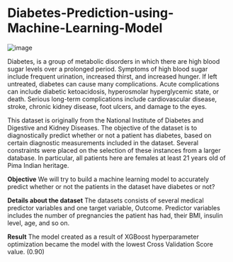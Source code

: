 # Diabetes-Prediction-using-Machine-Learning-Model
![image](https://github.com/MagadumUmesh/Diabetes-Prediction-using-Machine-Learning-Model/assets/128980962/f0b14c9c-5e90-4e30-849d-0b326d5ae1da)

Diabetes, is a group of metabolic disorders in which there are high blood sugar levels over a prolonged period. Symptoms of high blood sugar include frequent urination, increased thirst, and increased hunger. If left untreated, diabetes can cause many complications. Acute complications can include diabetic ketoacidosis, hyperosmolar hyperglycemic state, or death. Serious long-term complications include cardiovascular disease, stroke, chronic kidney disease, foot ulcers, and damage to the eyes.

This dataset is originally from the National Institute of Diabetes and Digestive and Kidney Diseases. The objective of the dataset is to diagnostically predict whether or not a patient has diabetes, based on certain diagnostic measurements included in the dataset. Several constraints were placed on the selection of these instances from a larger database. In particular, all patients here are females at least 21 years old of Pima Indian heritage.

**Objective**
We will try to build a machine learning model to accurately predict whether or not the patients in the dataset have diabetes or not?

**Details about the dataset**
The datasets consists of several medical predictor variables and one target variable, Outcome. Predictor variables includes the number of pregnancies the patient has had, their BMI, insulin level, age, and so on.

**Result**
The model created as a result of XGBoost hyperparameter optimization became the model with the lowest Cross Validation Score value. (0.90)
